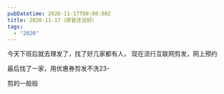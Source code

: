 ```yaml
---
pubDatetime: 2020-11-17T00:00:00Z
title: 2020-11-17（感冒还没好）
tags:
  - "2020"
---
```


今天下班后就去理发了，找了好几家都有人，
现在流行互联网剪发，网上预约

最后找了一家，用优惠券剪发不洗23-

剪的一般般
